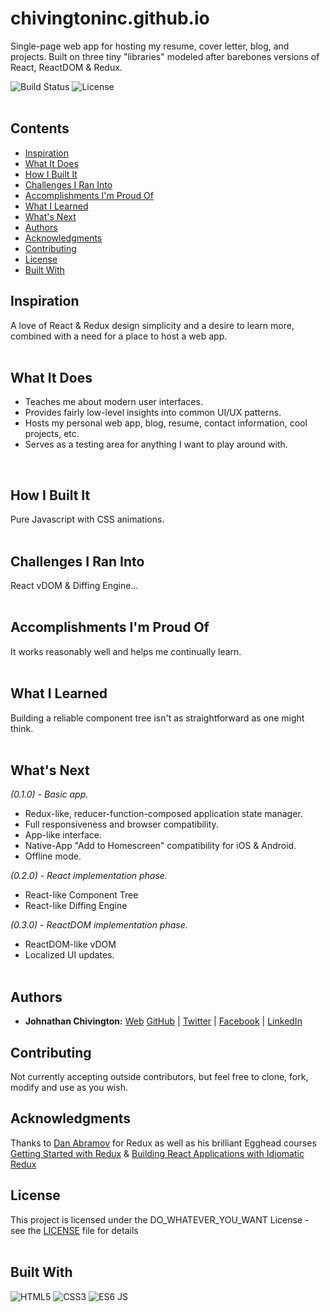 # chivingtoninc.github.io
Single-page web app for hosting my resume, cover letter, blog, and projects. Built on three tiny "libraries" modeled after barebones versions of React, ReactDOM & Redux.

![Build Status](https://img.shields.io/badge/build-NOT_Stable-red.svg)
![License](https://img.shields.io/badge/license-DO_WHATEVER_YOU_WANT-green.svg)
<br/><br/>

## Contents
* [Inspiration](https://github.com/chivingtoninc/chivingtoninc.github.io#inspiration)
* [What It Does](https://github.com/chivingtoninc/chivingtoninc.github.io#what-it-does)
* [How I Built It](https://github.com/chivingtoninc/chivingtoninc.github.io#how-i-built-it)
* [Challenges I Ran Into](https://github.com/chivingtoninc/chivingtoninc.github.io#challenges-i-ran-into)
* [Accomplishments I'm Proud Of](https://github.com/chivingtoninc/chivingtoninc.github.io#accomplishments-im-proud-of)
* [What I Learned](https://github.com/chivingtoninc/chivingtoninc.github.io#what-i-learned)
* [What's Next](https://github.com/chivingtoninc/chivingtoninc.github.io#whats-next)
* [Authors](https://github.com/chivingtoninc/chivingtoninc.github.io#authors)
* [Acknowledgments](https://github.com/chivingtoninc/chivingtoninc.github.io#acknowledgments)
* [Contributing](https://github.com/chivingtoninc/chivingtoninc.github.io#contributing)
* [License](https://github.com/chivingtoninc/chivingtoninc.github.io#license)
* [Built With](https://github.com/chivingtoninc/chivingtoninc.github.io#built-with)


## Inspiration
A love of React & Redux design simplicity and a desire to learn more, combined with a need for a place to host a web app.
<br/></br>

## What It Does
* Teaches me about modern user interfaces.
* Provides fairly low-level insights into common UI/UX patterns.
* Hosts my personal web app, blog, resume, contact information, cool projects, etc.
* Serves as a testing area for anything I want to play around with.
</br>

## How I Built It
Pure Javascript with CSS animations.
<br/></br>

## Challenges I Ran Into
React vDOM & Diffing Engine...
<br/></br>

## Accomplishments I'm Proud Of
It works reasonably well and helps me continually learn.
<br/></br>

## What I Learned
Building a reliable component tree isn't as straightforward as one might think.
<br/></br>

## What's Next
*(0.1.0) - Basic app.*
* Redux-like, reducer-function-composed application state manager.
* Full responsiveness and browser compatibility.
* App-like interface.
* Native-App "Add to Homescreen" compatibility for iOS & Android.
* Offline mode.

*(0.2.0) - React implementation phase.*
* React-like Component Tree
* React-like Diffing Engine

*(0.3.0) - ReactDOM implementation phase.*
* ReactDOM-like vDOM
* Localized UI updates.
<br/><br/>


## Authors
* **Johnathan Chivington:** [Web](https://chivingtoninc.github.io) [GitHub](https://github.com/chivingtoninc) | [Twitter](https://twitter.com/chivingtoninc) | [Facebook](https://facebook.com/chivingtoninc) | [LinkedIn](https://www.linkedin.com/in/johnathan-chivington/)

## Contributing
Not currently accepting outside contributors, but feel free to clone, fork, modify and use as you wish.

## Acknowledgments
Thanks to [Dan Abramov](https://github.com/gaearon) for Redux as well as his brilliant Egghead courses [Getting Started with Redux](https://egghead.io/courses/getting-started-with-redux) & [Building React Applications with Idiomatic Redux](https://egghead.io/courses/building-react-applications-with-idiomatic-redux)

## License
This project is licensed under the DO_WHATEVER_YOU_WANT License - see the [LICENSE](https://github.com/chivingtoninc/Data-Structures-C/blob/master/LICENSE) file for details
<br/><br/>

## Built With
![HTML5](https://img.shields.io/badge/HTML5-red.svg) ![CSS3](https://img.shields.io/badge/CSS3-purple.svg) ![ES6 JS](https://img.shields.io/badge/ES6_JS-yellow.svg)
